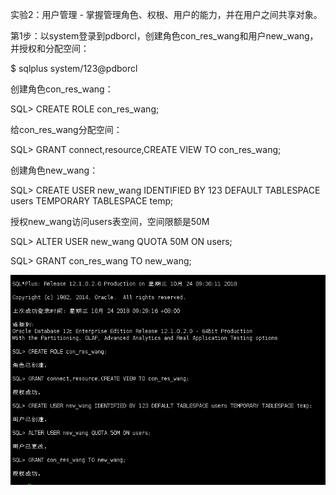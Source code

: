 实验2：用户管理 - 掌握管理角色、权根、用户的能力，并在用户之间共享对象。


第1步：以system登录到pdborcl，创建角色con_res_wang和用户new_wang，并授权和分配空间：

$ sqlplus system/123@pdborcl

创建角色con_res_wang：

SQL> CREATE ROLE con_res_wang;

给con_res_wang分配空间：

SQL> GRANT connect,resource,CREATE VIEW TO con_res_wang;

创建角色new_wang：

SQL> CREATE USER new_wang IDENTIFIED BY 123 DEFAULT TABLESPACE users TEMPORARY TABLESPACE temp;

授权new_wang访问users表空间，空间限额是50M

SQL> ALTER USER new_wang QUOTA 50M ON users;

SQL> GRANT con_res_wang TO new_wang;

![第一步](https://github.com/WangHanWei19971211/Oracle/blob/master/test2/1.png)
